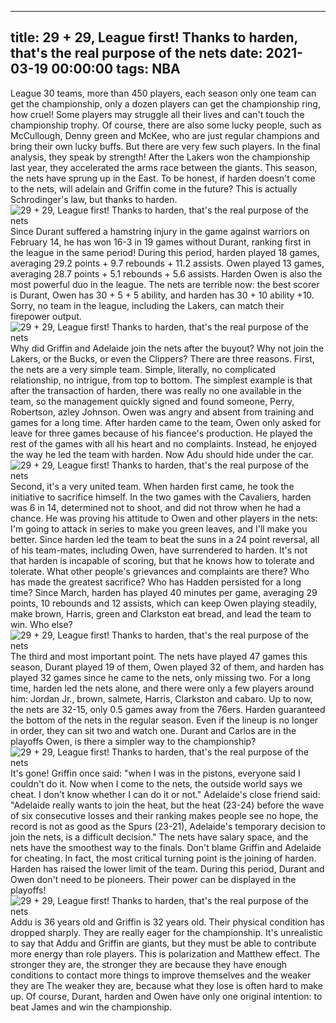 
---
title: 29 + 29, League first! Thanks to harden, that's the real purpose of the nets
date: 2021-03-19 00:00:00
tags:  NBA
---
League 30 teams, more than 450 players, each season only one team can get the championship, only a dozen players can get the championship ring, how cruel! Some players may struggle all their lives and can't touch the championship trophy. Of course, there are also some lucky people, such as McCullough, Denny green and McKee, who are just regular champions and bring their own lucky buffs. But there are very few such players. In the final analysis, they speak by strength! After the Lakers won the championship last year, they accelerated the arms race between the giants. This season, the nets have sprung up in the East. To be honest, if harden doesn't come to the nets, will adelain and Griffin come in the future? This is actually Schrodinger's law, but thanks to harden.
![29 + 29, League first! Thanks to harden, that's the real purpose of the nets](02e07f79-f96f-4c49-8e96-99761fa27514.gif)
Since Durant suffered a hamstring injury in the game against warriors on February 14, he has won 16-3 in 19 games without Durant, ranking first in the league in the same period! During this period, harden played 18 games, averaging 29.2 points + 9.7 rebounds + 11.2 assists. Owen played 13 games, averaging 28.7 points + 5.1 rebounds + 5.6 assists. Harden Owen is also the most powerful duo in the league. The nets are terrible now: the best scorer is Durant, Owen has 30 + 5 + 5 ability, and harden has 30 + 10 ability +10. Sorry, no team in the league, including the Lakers, can match their firepower output.
![29 + 29, League first! Thanks to harden, that's the real purpose of the nets](6ef3bea7-5fcc-47e6-af79-e2932337a299.gif)
Why did Griffin and Adelaide join the nets after the buyout? Why not join the Lakers, or the Bucks, or even the Clippers? There are three reasons. First, the nets are a very simple team. Simple, literally, no complicated relationship, no intrigue, from top to bottom. The simplest example is that after the transaction of harden, there was really no one available in the team, so the management quickly signed and found someone, Perry, Robertson, azley Johnson. Owen was angry and absent from training and games for a long time. After harden came to the team, Owen only asked for leave for three games because of his fiancee's production. He played the rest of the games with all his heart and no complaints. Instead, he enjoyed the way he led the team with harden. Now Adu should hide under the car.
![29 + 29, League first! Thanks to harden, that's the real purpose of the nets](86072d22-a05e-416f-98fb-849c17b231d4.gif)
Second, it's a very united team. When harden first came, he took the initiative to sacrifice himself. In the two games with the Cavaliers, harden was 6 in 14, determined not to shoot, and did not throw when he had a chance. He was proving his attitude to Owen and other players in the nets: I'm going to attack in series to make you green leaves, and I'll make you better. Since harden led the team to beat the suns in a 24 point reversal, all of his team-mates, including Owen, have surrendered to harden. It's not that harden is incapable of scoring, but that he knows how to tolerate and tolerate. What other people's grievances and complaints are there? Who has made the greatest sacrifice? Who has Hadden persisted for a long time? Since March, harden has played 40 minutes per game, averaging 29 points, 10 rebounds and 12 assists, which can keep Owen playing steadily, make brown, Harris, green and Clarkston eat bread, and lead the team to win. Who else?
![29 + 29, League first! Thanks to harden, that's the real purpose of the nets](89557d94-4779-4113-942b-9341bd1d2312.gif)
The third and most important point. The nets have played 47 games this season, Durant played 19 of them, Owen played 32 of them, and harden has played 32 games since he came to the nets, only missing two. For a long time, harden led the nets alone, and there were only a few players around him: Jordan Jr., brown, salmete, Harris, Clarkston and cabaro. Up to now, the nets are 32-15, only 0.5 games away from the 76ers. Harden guaranteed the bottom of the nets in the regular season. Even if the lineup is no longer in order, they can sit two and watch one. Durant and Carlos are in the playoffs Owen, is there a simpler way to the championship?
![29 + 29, League first! Thanks to harden, that's the real purpose of the nets](4d8c066c-1ce1-4c93-9984-d27750c85a87.gif)
It's gone! Griffin once said: "when I was in the pistons, everyone said I couldn't do it. Now when I come to the nets, the outside world says we cheat. I don't know whether I can do it or not." Adelaide's close friend said: "Adelaide really wants to join the heat, but the heat (23-24) before the wave of six consecutive losses and their ranking makes people see no hope, the record is not as good as the Spurs (23-21), Adelaide's temporary decision to join the nets, is a difficult decision." The nets have salary space, and the nets have the smoothest way to the finals. Don't blame Griffin and Adelaide for cheating. In fact, the most critical turning point is the joining of harden. Harden has raised the lower limit of the team. During this period, Durant and Owen don't need to be pioneers. Their power can be displayed in the playoffs!
![29 + 29, League first! Thanks to harden, that's the real purpose of the nets](d6bf0073-fb75-4cb5-aca0-2671e26c52dc.gif)
Addu is 36 years old and Griffin is 32 years old. Their physical condition has dropped sharply. They are really eager for the championship. It's unrealistic to say that Addu and Griffin are giants, but they must be able to contribute more energy than role players. This is polarization and Matthew effect. The stronger they are, the stronger they are because they have enough conditions to contact more things to improve themselves and the weaker they are The weaker they are, because what they lose is often hard to make up. Of course, Durant, harden and Owen have only one original intention: to beat James and win the championship.